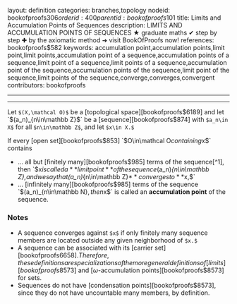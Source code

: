 layout: definition
categories: branches,topology
nodeid: bookofproofs$306
orderid: 400
parentid: bookofproofs$101
title: Limits and Accumulation Points of Sequences
description: LIMITS AND ACCUMULATION POINTS OF SEQUENCES ★ graduate maths ✔ step by step ✚ by the axiomatic method ➜ visit BookOfProofs now!
references: bookofproofs$582
keywords: accumulation point,accumulation points,limit point,limit points,accumulation point of a sequence,accumulation points of a sequence,limit point of a sequence,limit points of a sequence,accumulation point of the sequence,accumulation points of the sequence,limit point of the sequence,limit points of the sequence,converge,converges,convergent
contributors: bookofproofs

---


---

Let `$(X,\mathcal O)$` be a [topological space][bookofproofs$6189] and let  `$(a_n)_{n\in\mathbb Z}$` be a [sequence][bookofproofs$874] with `$a_n\in X$` for all `$n\in\mathbb Z$`, and let `$x\in X.$`

If every [open set][bookofproofs$853] `$O\in\mathcal O$` containing `$x$` contains

* ... all but [finitely many][bookofproofs$985] terms of the sequence[^1], then `$x$` is called a **limit point** of the sequence `$(a_n)_{n\in\mathbb Z},$` and we say that `$(a_n)_{n\in\mathbb Z}$` **converges to** `$x,$` 
* ... [infinitely many][bookofproofs$985] terms of the sequence `$(a_n)_{n\in\mathbb N}$`, then `$x$` is called an **accumulation point** of the sequence.

### Notes

* A sequence converges against `$x$` if only finitely many sequence members are located outside any given neighborhood of `$x.$` 
* A sequence can be associated with its [carrier set][bookofproofs$6658]. Therefore, these definitions are specializations of the more general definitions of [limits][bookofproofs$8573] and [$\omega$-accumulation points][bookofproofs$8573] for sets. 
* Sequences do not have [condensation points][bookofproofs$8573], since they do not have uncountable many members, by definition.

[^1]: This is equivalent to saying the for every open set `$O\in\mathcal O$` containing `$x$` there exists an index `$N\in\mathbb N$` such that `$O$` contains all sequence members `$a_n$` for all `$n>N.$`
